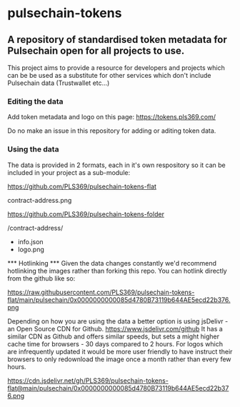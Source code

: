 # pulsechain-tokens

## A repository of standardised token metadata for Pulsechain open for all projects to use.

This project aims to provide a resource for developers and projects which can be be used as a substitute for other services which don't include Pulsechain data (Trustwallet etc...)

### Editing the data

Add token metadata and logo on this page: https://tokens.pls369.com/

Do no make an issue in this repository for adding or aditing token data.

### Using the data

The data is provided in 2 formats, each in it's own respository so it can be included in your project as a sub-module:

https://github.com/PLS369/pulsechain-tokens-flat

contract-address.png

https://github.com/PLS369/pulsechain-tokens-folder

/contract-address/
- info.json
- logo.png

*** Hotlinking ***
Given the data changes constantly we'd recommend hotlinking the images rather than forking this repo.
You can hotlink directly from the github like so:

https://raw.githubusercontent.com/PLS369/pulsechain-tokens-flat/main/pulsechain/0x0000000000085d4780B73119b644AE5ecd22b376.png

Depending on how you are using the data a better option is using jsDelivr - an Open Source CDN for Github. https://www.jsdelivr.com/github
It has a similar CDN as Github and offers similar speeds, but sets a might higher cache time for browsers - 30 days compared to 2 hours. For logos which are infrequently updated it would be more user friendly to have instruct their browsers to only redownload the image once a month rather than every few hours.

https://cdn.jsdelivr.net/gh/PLS369/pulsechain-tokens-flat@main/pulsechain/0x0000000000085d4780B73119b644AE5ecd22b376.png